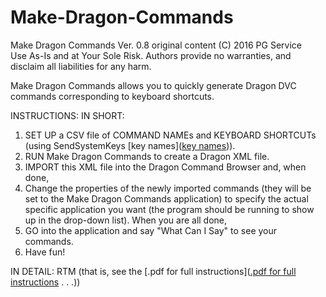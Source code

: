 # Make-Dragon-Commands

Make Dragon Commands  Ver. 0.8  original content (C) 2016 PG Service  
Use As-Is and at Your Sole Risk. 
Authors provide no warranties, and disclaim all liabilities for any harm. 

Make Dragon Commands allows you to quickly generate Dragon DVC commands 
corresponding to keyboard shortcuts. 

INSTRUCTIONS: 
IN SHORT: 
  1. SET UP a CSV file of COMMAND NAMEs and KEYBOARD SHORTCUTs (using 
SendSystemKeys [key names](<a href="[http://example.com/](https://www.nuance.com/products/help/dragon/dragon-for-pc/scriptref/Content/scrptref/key_names.htm)" target="_blank">key names</a>)). 
  2. RUN Make Dragon Commands to create a Dragon XML file. 
  3. IMPORT this XML file into the Dragon Command Browser and, when done, 
  4. Change the properties of the newly imported commands (they will be set to the 
     Make Dragon Commands application) to specify the actual specific application you 
     want (the program should be running to show up in the drop-down list).  When you are 
     all done, 
  5. GO into the application and say "What Can I Say" to see your commands. 
  6. Have fun! 

IN DETAIL: RTM (that is, see the [.pdf for full instructions](<a href="[http://example.com/](https://github.com/PGilm/Make-Dragon-Commands/blob/main/Make%20Dragon%20Commands.pdf)" target="_blank">.pdf for full instructions</a> . . .))
